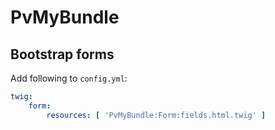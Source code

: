 PvMyBundle
==========

Bootstrap forms
---------------

Add following to `config.yml`:

```yaml
twig:
    form:
        resources: [ 'PvMyBundle:Form:fields.html.twig' ]
```
